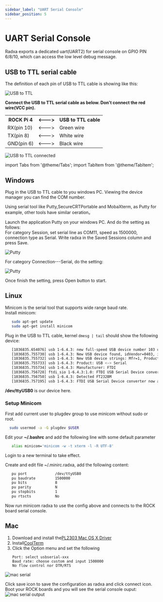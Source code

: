 ```yaml
---
sidebar_label: "UART Serial Console"
sidebar_position: 5
---
```


# UART Serial Console

Radxa exports a dedicated uart(UART2) for serial console on GPIO PIN 6/8/10, which can access the low level debug message.

## USB to TTL serial cable

The definition of each pin of USB to TTL cable is showing like this:

![USB to TTL](/img/accessories/600px-Usb2ttl-cable-definition.webp)

**Connect the USB to TTL serial cable as below. Don't connect the red wire(VCC pin).**

<table class="wikitable">

<tbody><tr>
<th> ROCK Pi 4 </th>
<th> &lt;---&gt; </th>
<th> USB to TTL cable
</th></tr>
<tr>
<td> RX(pin 10) </td>
<td> &lt;---&gt; </td>
<td> Green wire
</td></tr>
<tr>
<td> TX(pin 8) </td>
<td> &lt;---&gt; </td>
<td> White wire
</td></tr>
<tr>
<td> GND(pin 6) </td>
<td> &lt;---&gt; </td>
<td> Black wire
</td></tr></tbody></table>

![USB to TTL connected](/img/accessories/1000px-Serial-connection.webp)

import Tabs from '@theme/Tabs';
import TabItem from '@theme/TabItem';

<Tabs queryString="os">
<TabItem value="Windows" label="Windows" default>

## Windows

Plug in the USB to TTL cable to you windows PC. Viewing the device manager you can find the COM number.

Using serial tool like Putty,SecureCRTPortable and MobaXterm, as Putty for example, other tools have similar oeration。

Launch the application Putty on your windows PC. And do the setting as follows:  
For category Session, set serial line as COM11, speed as 1500000, connection type as Serial.
Write radxa in the Saved Sessions column and press Save.

![Putty](/img/configuration/Putty-setting-session.webp)

For category Connection---Serial, do the setting:

![Putty](/img/configuration/Putty-setting-serial.webp)

Once finish the setting, press Open button to start.
</TabItem>
<TabItem value="Linux" label="Linux">

## Linux

Minicom is the serial tool that supports wide range baud rate.  
Install minicom:

```bash
   sudo apt-get update
   sudo apt-get install minicom
```

Plug in the USB to TTL cable, kernel `dmesg | tail` should show the following device:

```bash
   [1036835.654076] usb 1-6.4.3: new full-speed USB device number 103 using xhci_hcd
   [1036835.755730] usb 1-6.4.3: New USB device found, idVendor=0403, idProduct=6001
   [1036835.755732] usb 1-6.4.3: New USB device strings: Mfr=1, Product=2, SerialNumber=0
   [1036835.755733] usb 1-6.4.3: Product: USB <-> Serial
   [1036835.755734] usb 1-6.4.3: Manufacturer: FTDI
   [1036835.756728] ftdi_sio 1-6.4.3:1.0: FTDI USB Serial Device converter detected
   [1036835.756750] usb 1-6.4.3: Detected FT232BM
   [1036835.757195] usb 1-6.4.3: FTDI USB Serial Device converter now attached to ttyUSB0
```

**/dev/ttyUSB0** is our device here.

### Setup Minicom

First add current user to plugdev group to use minicom without sudo or root.

```bash
  sudo usermod -a -G plugdev $USER
```

Edit your **~/.bashrc** and add the following line with some default parameter

```bash
   alias minicom='minicom -w -t xterm -l -R UTF-8'
```

Login to a new terminal to take effect.

Create and edit file ~/.minirc.radxa, add the following content:

```bash
   pu port             /dev/ttyUSB0
   pu baudrate         1500000
   pu bits             8
   pu parity           N
   pu stopbits         1
   pu rtscts           No
```

Now run minicom radxa to use the config above and connects to the ROCK board serial console.
</TabItem>

<TabItem value="Mac" label="Mac" >

## Mac

1.  Download and install the[PL2303 Mac OS X Driver](http://www.prolific.com.tw/UserFiles/files/PL2303HXD_G_Mac%20Driver_v2_1_0_20210311.zip)
2.  Install[CoolTerm](https://freeware.the-meiers.org/previous/CoolTermMacUniversal147.zip)
3.  Click the Option menu and set the following
    >
        Port: select usbserial-xxx
        Baud rate: choose custom and input 1500000
        No flow control nor DTR/RTS

![mac serial](/img/configuration/Coolterm-serialport-setting.webp)

Click save icon to save the configuration as radxa and click connect icon.  
Boot your ROCK boards and you will see the serial console ouput:  
![mac serial output](/img/configuration/Coolterm-output.webp)

</TabItem>

</Tabs>
